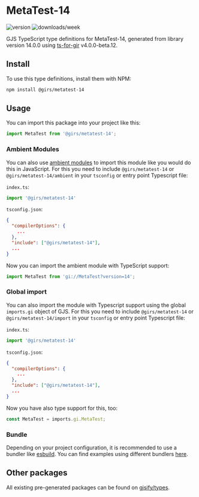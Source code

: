
# MetaTest-14

![version](https://img.shields.io/npm/v/@girs/metatest-14)
![downloads/week](https://img.shields.io/npm/dw/@girs/metatest-14)


GJS TypeScript type definitions for MetaTest-14, generated from library version 14.0.0 using [ts-for-gir](https://github.com/gjsify/ts-for-gir) v4.0.0-beta.12.


## Install

To use this type definitions, install them with NPM:
```bash
npm install @girs/metatest-14
```

## Usage

You can import this package into your project like this:
```ts
import MetaTest from '@girs/metatest-14';
```

### Ambient Modules

You can also use [ambient modules](https://github.com/gjsify/ts-for-gir/tree/main/packages/cli#ambient-modules) to import this module like you would do this in JavaScript.
For this you need to include `@girs/metatest-14` or `@girs/metatest-14/ambient` in your `tsconfig` or entry point Typescript file:

`index.ts`:
```ts
import '@girs/metatest-14'
```

`tsconfig.json`:
```json
{
  "compilerOptions": {
    ...
  },
  "include": ["@girs/metatest-14"],
  ...
}
```

Now you can import the ambient module with TypeScript support: 

```ts
import MetaTest from 'gi://MetaTest?version=14';
```

### Global import

You can also import the module with Typescript support using the global `imports.gi` object of GJS.
For this you need to include `@girs/metatest-14` or `@girs/metatest-14/import` in your `tsconfig` or entry point Typescript file:

`index.ts`:
```ts
import '@girs/metatest-14'
```

`tsconfig.json`:
```json
{
  "compilerOptions": {
    ...
  },
  "include": ["@girs/metatest-14"],
  ...
}
```

Now you have also type support for this, too:

```ts
const MetaTest = imports.gi.MetaTest;
```

### Bundle

Depending on your project configuration, it is recommended to use a bundler like [esbuild](https://esbuild.github.io/). You can find examples using different bundlers [here](https://github.com/gjsify/ts-for-gir/tree/main/examples).

## Other packages

All existing pre-generated packages can be found on [gjsify/types](https://github.com/gjsify/types).

